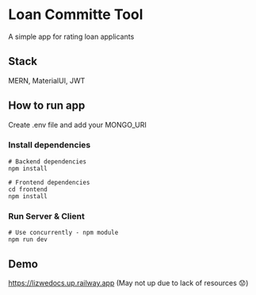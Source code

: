# Loan Committe Tool

A simple app for rating loan applicants

## Stack

MERN, MaterialUI, JWT

## How to run app

Create .env file and add your MONGO_URI

### Install dependencies

```
# Backend dependencies
npm install

# Frontend dependencies
cd frontend
npm install
```

### Run Server & Client

```
# Use concurrently - npm module
npm run dev
```

## Demo

https://lizwedocs.up.railway.app (May not up due to lack of resources 😟)
